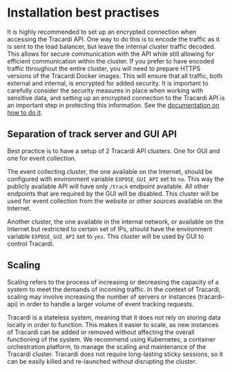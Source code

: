 # Installation best practises

It is highly recommended to set up an encrypted connection when accessing the Tracardi API. One way to do this is to
encode the traffic as it is sent to the load balancer, but leave the internal cluster traffic decoded. This allows for
secure communication with the API while still allowing for efficient communication within the cluster. If you prefer to
have encoded traffic throughout the entire cluster, you will need to prepare HTTPS versions of the Tracardi Docker
images. This will ensure that all traffic, both external and internal, is encrypted for added security. It is important
to carefully consider the security measures in place when working with sensitive data, and setting up an encrypted
connection to the Tracardi API is an important step in protecting this information. See
the [documentation on how to do it](../configuration/tracardi_ssl.md).

## Separation of track server and GUI API

Best practice is to have a setup of 2 Tracardi API clusters. One for GUI and one for event collection.

The event collecting cluster, the one available on the Internet, should be configured with environment
variable `EXPOSE_GUI_API` set to `no`. This way the publicly available API will have only `/track` endpoint available.
All other endpoints that are required by the GUI will be disabled. This cluster will be used for event collection from
the website or other sources available on the Internet.

Another cluster, the one available in the internal network, or available on the Internet but restricted to certain set
of IPs, should have the environment variable `EXPOSE_GUI_API` set to `yes`. This cluster will be used by GUI to control
Tracardi.

## Scaling

Scaling refers to the process of increasing or decreasing the capacity of a system to meet the demands of incoming
traffic. In the context of Tracardi, scaling may involve increasing the number of servers or instances (tracardi-api) in
order to handle a larger volume of event tracking requests.

Tracardi is a stateless system, meaning that it does not rely on storing data locally in order to function. This makes
it easier to scale, as new instances of Tracardi can be added or removed without affecting the overall functioning of
the system. We recommend using Kubernetes, a container orchestration platform, to manage the scaling and maintenance of
the Tracardi cluster. Tracardi does not require long-lasting sticky sessions, so it can be easily killed and re-launched
without disrupting the cluster.